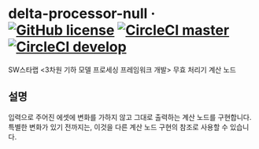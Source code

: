 # delta-processor-null &middot; [![GitHub license](https://img.shields.io/github/license/kaist-gclab/delta-processor-null)](https://github.com/kaist-gclab/delta-processor-null/blob/master/LICENSE) [![CircleCI master](https://img.shields.io/circleci/build/gh/kaist-gclab/delta-processor-null/master?label=master)](https://circleci.com/gh/kaist-gclab/delta-processor-null/tree/master) [![CircleCI develop](https://img.shields.io/circleci/build/gh/kaist-gclab/delta-processor-null/develop?label=develop)](https://circleci.com/gh/kaist-gclab/delta-processor-null/tree/develop)

SW스타랩 <3차원 기하 모델 프로세싱 프레임워크 개발> 무효 처리기 계산 노드

## 설명
입력으로 주어진 에셋에 변화를 가하지 않고 그대로 출력하는 계산 노드를 구현합니다. 특별한 변화가 있기 전까지는, 이것을 다른 계산 노드 구현의 참조로 사용할 수 있습니다.
